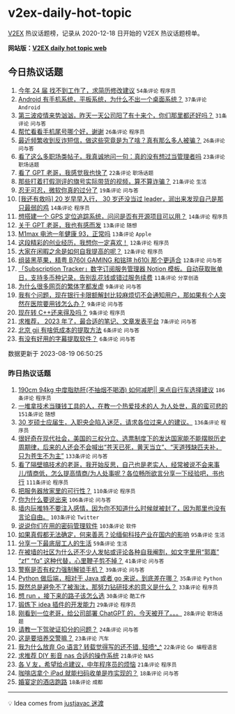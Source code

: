 # v2ex-daily-hot-topic

[V2EX](https://www.v2ex.com/) 热议话题榜，记录从 2020-12-18 日开始的 V2EX 热议话题榜单。

**网站版：[V2EX daily hot topic web](https://boojack.github.io/v2ex-daily-hot-topic-web/)**

## 今日热议话题

<!-- TODAY BEGIN -->

1. [今年 24 届 找不到工作了，求简历修改建议](https://www.v2ex.com/t/966604) `54条评论` `程序员`
1. [Android 有手机系统，平板系统，为什么不出一个桌面系统？](https://www.v2ex.com/t/966593) `37条评论` `Android`
1. [第三波疫情来势汹汹，昨天一天公司阳了有十来个，你们那里都还好吗？](https://www.v2ex.com/t/966630) `31条评论` `问与答`
1. [帮忙看看手机尾号哪个好，谢谢](https://www.v2ex.com/t/966619) `26条评论` `程序员`
1. [最近频繁收到反诈短信，做这些究竟是为了啥？真有那么多人被骗？](https://www.v2ex.com/t/966615) `26条评论` `问与答`
1. [看了这么多职场类帖子，我真诚地问一句：真的没有想过当管理者吗](https://www.v2ex.com/t/966589) `23条评论` `职场话题`
1. [看了 GPT 老哥，我感觉我也快了](https://www.v2ex.com/t/966590) `22条评论` `职场话题`
1. [那些打着打假测评的旗号实际带货的视频，算不算诈骗？](https://www.v2ex.com/t/966609) `21条评论` `生活`
1. [忍无可忍，微软你真的过分了](https://www.v2ex.com/t/966608) `19条评论` `问与答`
1. [[我还有救吗] 20 岁早早入行， 30 岁还没当过 leader，润出来发现自己是那只最弱的鸡](https://www.v2ex.com/t/966655) `14条评论` `程序员`
1. [想搭建一个 GPS 定位追踪系统，问问是否有开源项目可以用？](https://www.v2ex.com/t/966631) `14条评论` `程序员`
1. [关于 GPT 老哥，我也有感而发](https://www.v2ex.com/t/966620) `13条评论` `随想`
1. [M1max 电池一年健康 93，正常吗](https://www.v2ex.com/t/966611) `13条评论` `Apple`
1. [这段精彩的创业经历，我想你一定喜欢！](https://www.v2ex.com/t/966632) `12条评论` `程序员`
1. [大家在闲暇之余是如何自我提高的呢？](https://www.v2ex.com/t/966624) `12条评论` `程序员`
1. [组装黑苹果，精粤 B760I GAMING 和铭瑄 h610i 那个更适合](https://www.v2ex.com/t/966588) `12条评论` `问与答`
1. [「Subscription Tracker」数字订阅服务管理器 Notion 模板。自动获取账单日，支持多币种记录，告别乱花钱或错过服务续费](https://www.v2ex.com/t/966621) `11条评论` `分享创造`
1. [为什么很多网页的繁体字都发虚](https://www.v2ex.com/t/966643) `9条评论` `问与答`
1. [我有个问题，现在银行卡限额解封比较麻烦切不会通知用户，那如果有个人突然在医院要用钱怎么办？](https://www.v2ex.com/t/966633) `9条评论` `问与答`
1. [现在转 C++还来得及吗？](https://www.v2ex.com/t/966614) `9条评论` `程序员`
1. [求推荐， 2023 年了，最合适的笔记、文章发表平台](https://www.v2ex.com/t/966634) `7条评论` `问与答`
1. [北京 gjj 有啥低成本的提取方法](https://www.v2ex.com/t/966650) `6条评论` `问与答`
1. [有没有好用的字幕提取软件？](https://www.v2ex.com/t/966625) `6条评论` `问与答`

数据更新于 2023-08-19 06:50:25

<!-- TODAY END -->

### 昨日热议话题

<!-- YESTERDAY BEGIN -->

1. [190cm 94kg 中度脂肪肝(不抽烟不喝酒) 如何减肥|| 来点自行车选择建议](https://www.v2ex.com/t/966354) `186条评论` `程序员`
1. [一堆拿技术当赚钱工具的人，在教一个热爱技术的人 为人处世，真的蛮可悲的](https://www.v2ex.com/t/966452) `151条评论` `随想`
1. [30 岁硕士应届生，入职央企陷入迷茫，请求各位过来人的建议。](https://www.v2ex.com/t/966335) `136条评论` `程序员`
1. [很好奇在现代社会，美国的三权分立、选票制度下的发达国家能不能摆脱历史周期律，后来的人还会不会喊出“苍天已死，黄天当立”、“天道残缺匹夫补，只为苍生不为主”](https://www.v2ex.com/t/966333) `133条评论` `问与答`
1. [看了隔壁搞技术的老哥，我开始反思，自己也是老实人，经常被说不会来事儿/情商低，怎么提高情商/为人处事呢？各位畅所欲言分享一下经验吧，书也行](https://www.v2ex.com/t/966357) `111条评论` `程序员`
1. [把服务器放家里的可行性？](https://www.v2ex.com/t/966307) `110条评论` `程序员`
1. [你为什么要说出来](https://www.v2ex.com/t/966282) `106条评论` `问与答`
1. [墙内玩推特不要注入感情，因为你不知道什么时候就被封了，因为那里也没有言论自由。](https://www.v2ex.com/t/966401) `103条评论` `Twitter`
1. [说说你们在用的密码管理软件](https://www.v2ex.com/t/966301) `103条评论` `软件`
1. [如果真假都无法确定，何来善恶？论缅甸科技产业在国内的影响](https://www.v2ex.com/t/966439) `95条评论` `生活`
1. [分享一下最底层工人的生活](https://www.v2ex.com/t/966467) `59条评论` `生活`
1. [在被墙的社区为什么还不少人发帖或评论各种自我阉割，如文字里用“郭嘉” “zf” “fq” 这种代替，心里鞭子剪不掉？](https://www.v2ex.com/t/966494) `41条评论` `问与答`
1. [警察是否有权力强制解锁手机？](https://www.v2ex.com/t/966347) `39条评论` `问与答`
1. [Python 做后端，相对于 Java 或者 go 来说，到底差在哪？](https://www.v2ex.com/t/966460) `35条评论` `Python`
1. [既然总是避免不了被淘汰，那努力钻研技术的意义是什么？](https://www.v2ex.com/t/966561) `33条评论` `程序员`
1. [想 run ，接下来的路子该怎么选](https://www.v2ex.com/t/966294) `30条评论` `酷工作`
1. [锻炼下 idea 插件的开发能力](https://www.v2ex.com/t/966418) `29条评论` `程序员`
1. [刚看到一位老哥，给公司部署 ChatGPT 的，今天被开了。。。](https://www.v2ex.com/t/966323) `28条评论` `职场话题`
1. [请教一下驾驶证扣分的问题？](https://www.v2ex.com/t/966363) `24条评论` `问与答`
1. [这是要培养交警嘛？](https://www.v2ex.com/t/966528) `23条评论` `汽车`
1. [我为什么放弃 Go 语言? 转载觉得写的还不错, 轻喷^_^](https://www.v2ex.com/t/966394) `22条评论` `Go 编程语言`
1. [求推荐 DIY 影音 nas 合适的操作系统](https://www.v2ex.com/t/966525) `21条评论` `NAS`
1. [各 V 友，希望给点建议，中年程序员的烦恼](https://www.v2ex.com/t/966285) `21条评论` `程序员`
1. [咖啡店拿个 iPad 就能扫码收单是咋实现的？](https://www.v2ex.com/t/966396) `18条评论` `问与答`
1. [婚宴定的酒店跑路](https://www.v2ex.com/t/966296) `18条评论` `成都`

<!-- YESTERDAY END -->

---

💡 Idea comes from [justjavac 迷渡](https://github.com/justjavac/)
